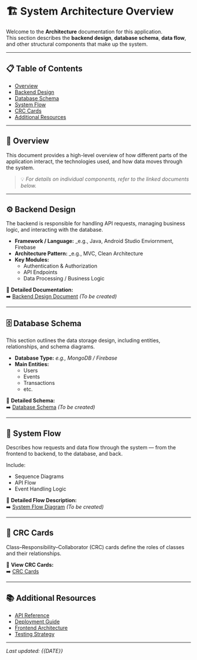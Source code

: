 # 🏗️ System Architecture Overview

Welcome to the **Architecture** documentation for this application.  
This section describes the **backend design**, **database schema**, **data flow**, and other structural components that make up the system.

---

## 📋 Table of Contents
- [Overview](#overview)
- [Backend Design](#backend-design)
- [Database Schema](#database-schema)
- [System Flow](#system-flow)
- [CRC Cards](#crc-cards)
- [Additional Resources](#additional-resources)

---

## 🧩 Overview

This document provides a high-level overview of how different parts of the application interact, the technologies used, and how data moves through the system.

> 💡 *For details on individual components, refer to the linked documents below.*

---

## ⚙️ Backend Design

The backend is responsible for handling API requests, managing business logic, and interacting with the database.

- **Framework / Language:** _e.g., Java, Android Studio Enviornment, Firebase 
- **Architecture Pattern:** _e.g., MVC, Clean Architecture
- **Key Modules:**
  - Authentication & Authorization
  - API Endpoints
  - Data Processing / Business Logic

📄 **Detailed Documentation:**  
➡️ [Backend Design Document](./Backend_Design.md) *(To be created)*

---

<!-- Need to check and edit this entire page-->
## 🗄️ Database Schema

This section outlines the data storage design, including entities, relationships, and schema diagrams.

- **Database Type:** _e.g., MongoDB / Firebase_
- **Main Entities:**
  - Users
  - Events
  - Transactions
  - etc.

📄 **Detailed Schema:**  
➡️ [Database Schema](./Database_Schema.md) *(To be created)*

---

## 🔄 System Flow

Describes how requests and data flow through the system — from the frontend to backend, to the database, and back.

Include:
- Sequence Diagrams
- API Flow
- Event Handling Logic

📄 **Detailed Flow Description:**  
➡️ [System Flow Diagram](./System_Flow.md) *(To be created)*

---

## 🧱 CRC Cards

Class–Responsibility–Collaborator (CRC) cards define the roles of classes and their relationships.

📄 **View CRC Cards:**  
➡️ [CRC Cards](docs/architecture/crc.md)

---

## 📚 Additional Resources

- [API Reference](./API_Reference.md)
- [Deployment Guide](./Deployment.md)
- [Frontend Architecture](../Frontend/Architecture.md)
- [Testing Strategy](./Testing_Strategy.md)

---

_Last updated: {{DATE}}_

